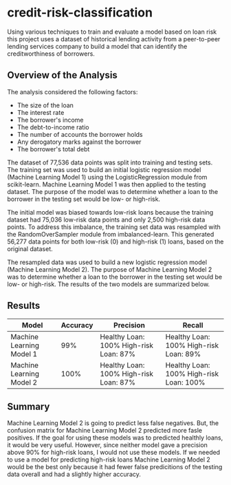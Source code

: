 # credit-risk-classification

Using various techniques to train and evaluate a model based on loan risk this project uses a dataset of historical lending activity from a peer-to-peer lending services company to build a model that can identify the creditworthiness of borrowers.

## Overview of the Analysis

The analysis considered the following factors:

* The size of the loan
* The interest rate
* The borrower's income
* The debt-to-income ratio
* The number of accounts the borrower holds
* Any derogatory marks against the borrower
* The borrower's total debt

The dataset of 77,536 data points was split into training and testing sets. The training set was used to build an initial logistic regression model (Machine Learning Model 1) using the LogisticRegression module from scikit-learn. Machine Learning Model 1 was then applied to the testing dataset. The purpose of the model was to determine whether a loan to the borrower in the testing set would be low- or high-risk.

The initial model was biased towards low-risk loans because the training dataset had 75,036 low-risk data points and only 2,500 high-risk data points. To address this imbalance, the training set data was resampled with the RandomOverSampler module from imbalanced-learn. This generated 56,277 data points for both low-risk (0) and high-risk (1) loans, based on the original dataset.

The resampled data was used to build a new logistic regression model (Machine Learning Model 2). The purpose of Machine Learning Model 2 was to determine whether a loan to the borrower in the testing set would be low- or high-risk. The results of the two models are summarized below.


## Results

| Model                    | Accuracy | Precision                              | Recall                                  |
|--------------------------|----------|----------------------------------------|-----------------------------------------|
| Machine Learning Model 1 | 99%      | Healthy Loan: 100% High-risk Loan: 87% | Healthy Loan: 100% High-risk Loan: 89%  |
| Machine Learning Model 2 | 100%     | Healthy Loan: 100% High-risk Loan: 87% | Healthy Loan: 100% High-risk Loan: 100% |

## Summary

Machine Learning Model 2 is going to predict less false negatives. But, the confusion matrix for Machine Learning Model 2 predicted more fasle positives. If the goal for using these models was to predicted healthly loans, it would be very useful. However, since neither model gave a precision above 90% for high-risk loans, I would not use these models. If we needed to use a model for predicting high-risk loans Machine Learning Model 2 would be the best only because it had fewer false predicitions of the testing data overall and had a slightly higher accuracy.
